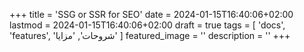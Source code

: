 +++
title = 'SSG or SSR for SEO'
date = 2024-01-15T16:40:06+02:00
lastmod = 2024-01-15T16:40:06+02:00
draft = true
tags = [
    'docs',
    'features',
    'شروحات',
    'مزايا'
    ]
featured_image = ''
description = ''
+++
